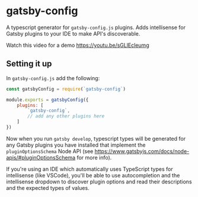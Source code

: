 # gatsby-config
 A typescript generator for `gatsby-config.js` plugins. Adds intellisense for Gatsby plugins to your IDE to make API's discoverable.
 
 Watch this video for a demo https://youtu.be/sGLlEcleumg

## Setting it up

In `gatsby-config.js` add the following:

```js
const gatsbyConfig = require(`gatsby-config`)

module.exports = gatsbyConfig({
    plugins: [
        `gatsby-config`,
        // add any other plugins here
    ]
})
```

Now when you run `gatsby develop`, typescript types will be generated for any Gatsby plugins you have installed that implement the `pluginOptionsSchema` Node API (see https://www.gatsbyjs.com/docs/node-apis/#pluginOptionsSchema for more info).

If you're using an IDE which automatically uses TypeScript types for intellisense (like VSCode), you'll be able to use autocompletion and the intellisense dropdown to discover plugin options and read their descriptions and the expected types of values.

